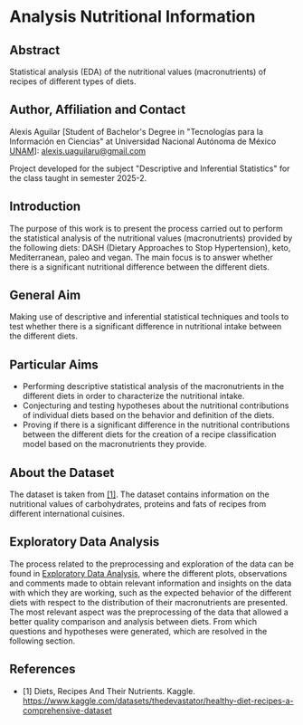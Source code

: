 # Analysis Nutritional Information

## Abstract
Statistical analysis (EDA) of the nutritional values (macronutrients) of recipes of different types of diets.

## Author, Affiliation and Contact
Alexis Aguilar [Student of Bachelor's Degree in "Tecnologías para la Información en Ciencias" at Universidad Nacional Autónoma de México [UNAM](https://www.unam.mx/)]: alexis.uaguilaru@gmail.com

Project developed for the subject "Descriptive and Inferential Statistics" for the class taught in semester 2025-2.

## Introduction
The purpose of this work is to present the process carried out to perform the statistical analysis of the nutritional values (macronutrients) provided by the following diets: DASH (Dietary Approaches to Stop Hypertension), keto, Mediterranean, paleo and vegan. The main focus is to answer whether there is a significant nutritional difference between the different diets.

## General Aim
Making use of descriptive and inferential statistical techniques and tools to test whether there is a significant difference in nutritional intake between the different diets. 

## Particular Aims
- Performing descriptive statistical analysis of the macronutrients in the different diets in order to characterize the nutritional intake.
- Conjecturing and testing hypotheses about the nutritional contributions of individual diets based on the behavior and definition of the diets.
- Proving if there is a significant difference in the nutritional contributions between the different diets for the creation of a recipe classification model based on the macronutrients they provide.

## About the Dataset 
The dataset is taken from [[1]](./README.md#references). The dataset contains information on the nutritional values of carbohydrates, proteins and fats of recipes from different international cuisines.

## Exploratory Data Analysis
The process related to the preprocessing and exploration of the data can be found in [Exploratory Data Analysis](./StatisticalAnalysis/ExploratoryDataAnalysis.ipynb), where the different plots, observations and comments made to obtain relevant information and insights on the data with which they are working, such as the expected behavior of the different diets with respect to the distribution of their macronutrients are presented. The most relevant aspect was the preprocessing of the data that allowed a better quality comparison and analysis between diets. From which questions and hypotheses were generated, which are resolved in the following section.

## References
- [1] Diets, Recipes And Their Nutrients. Kaggle. https://www.kaggle.com/datasets/thedevastator/healthy-diet-recipes-a-comprehensive-dataset